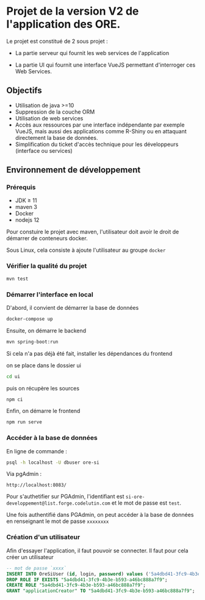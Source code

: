 # Projet de la version V2 de l'application des ORE.

Le projet est constitué de 2 sous projet :

- La partie serveur qui fournit les web services de l'application

- La partie UI qui fournit une interface VueJS permettant d'interroger ces Web Services.

## Objectifs

- Utilisation de java >=10
- Suppression de la couche ORM
- Utilisation de web services
- Accès aux ressources par une interface indépendante par exemple VueJS, mais aussi des applications comme R-Shiny ou en attaquant directement la base de données.
- Simplification du ticket d'accès technique pour les développeurs (interface ou services)


## Environnement de développement

### Prérequis

  - JDK ≥ 11
  - maven 3
  - Docker
  - nodejs 12

Pour constuire le projet avec maven, l'utilisateur doit avoir le droit de démarrer de conteneurs docker.

Sous Linux, cela consiste à ajoute l'utilisateur au groupe `docker`

### Vérifier la qualité du projet

```bash
mvn test
```

### Démarrer l'interface en local

D'abord, il convient de démarrer la base de données

```bash
docker-compose up
```

Ensuite, on démarre le backend

```bash
mvn spring-boot:run
```

Si cela n'a pas déjà été fait, installer les dépendances du frontend

on se place dans le dossier ui
```bash
cd ui
```
puis on récupère les sources
```bash
npm ci
```

Enfin, on démarre le frontend

```bash
npm run serve
```

### Accéder à la base de données

En ligne de commande :

```bash
psql -h localhost -U dbuser ore-si
```

Via pgAdmin :

```
http://localhost:8083/
```

Pour s'authetifier sur PGAdmin, l'identifiant est `si-ore-developpement@list.forge.codelutin.com` et le mot de passe est `test`.

Une fois authentifié dans PGAdmin, on peut accéder à la base de données en renseignant le mot de passe `xxxxxxxx`

### Création d'un utilisateur

Afin d'essayer l'application, il faut pouvoir se connecter. Il faut pour cela créer un utilisateur


```sql
-- mot de passe `xxxx`
INSERT INTO OreSiUser (id, login, password) values ('5a4dbd41-3fc9-4b3e-b593-a46bc888a7f9'::uuid, 'poussin', '$2a$12$4gAH34ZwgvgQNS0pbR5dGem1Nle0AT/.UwrZWfqtqMiJ0hXeYMvUG');
DROP ROLE IF EXISTS "5a4dbd41-3fc9-4b3e-b593-a46bc888a7f9";
CREATE ROLE "5a4dbd41-3fc9-4b3e-b593-a46bc888a7f9";
GRANT "applicationCreator" TO "5a4dbd41-3fc9-4b3e-b593-a46bc888a7f9";
```